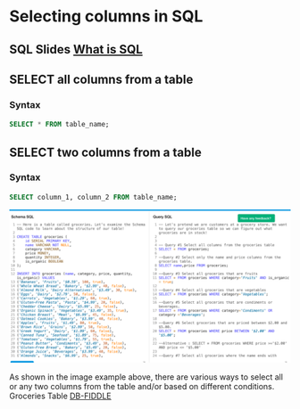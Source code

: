 # Selecting columns in SQL

## SQL Slides [What is SQL](https://www.canva.com/design/DAGd-mOST94/ZJSwz9CVkMSZbl0QvUcqDw/view?utm_content=DAGd-mOST94&utm_campaign=designshare&utm_medium=link2&utm_source=uniquelinks&utlId=h3d2c6d4dae)

## SELECT all columns from a table

### Syntax

```sql
SELECT * FROM table_name;
```

## SELECT two columns from a table

### Syntax

```sql
SELECT column_1, column_2 FROM table_name;
```

![image info](./select.png)

As shown in the image example above, there are various ways to select all or any two columns from the table and/or based on different conditions.
Groceries Table [DB-FIDDLE](https://www.db-fiddle.com/f/fX7xwzYwxDdSJwaTrviK5X/19)
